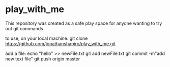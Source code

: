 # play_with_me

This repository was created as a safe play space for anyone wanting to try out git commands.

to use, on your local machine:
git clone https://github.com/jonathanshapiro/play_with_me.git

add a file:
echo "hello" >> newFile.txt
git add newFile.txt
git commit -m"add new text file"
git push origin master




